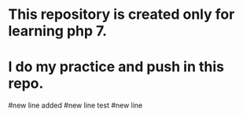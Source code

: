 # This repository is created only for learning php 7. 
# I do my practice and push in this repo.
#new line added
#new line test
#new line
